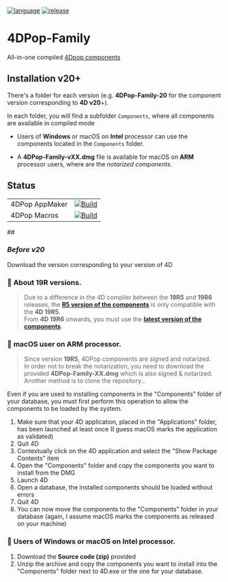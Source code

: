 [![language](https://img.shields.io/static/v1?label=language&message=4d&color=blue)](https://developer.4d.com/)
[![release](https://img.shields.io/github/v/release/vdelachaux/4DPop-Family?include_prereleases)](https://github.com/vdelachaux/4DPop-Family/releases/latest)

# 4DPop-Family
All-in-one compiled [4Dpop components](https://github.com/vdelachaux/4DPop)

## Installation v20+

There's a folder for each version (e.g. **4DPop-Family-20** for the component version corresponding to **4D v20**+).

In each folder, you will find a subfolder `Components`, where all components are available in compiled mode

* Users of **Windows** or macOS on **Intel** processor can use the components located in the `Components` folder.

* A **4DPop-Family-vXX.dmg** file is available for macOS on **ARM** processor users, where are the _notarized components_.  

## Status

|||
|----|----|
|4DPop AppMaker|[![Build](https://github.com/vdelachaux/4DPop-AppMaker/actions/workflows/build.yml/badge.svg)](https://github.com/vdelachaux/4DPop-AppMaker/actions/workflows/build.yml)
|4DPop Macros|[![Build](https://github.com/vdelachaux/4DPop-Macros/actions/workflows/build.yml/badge.svg)](https://github.com/vdelachaux/4DPop-Macros/actions/workflows/build.yml)

## 

### *Before v20*

Download the version corresponding to your version of 4D

### 📌 **About 19R versions**.  
>Due to a difference in the 4D compiler between the **19R5** and **19R6** releases, the [**R5 version of the components**](https://github.com/vdelachaux/4DPop-Family/releases/tag/v19R5) is only compatible with the **4D 19R5**.    
>From **4D 19R6** onwards, you must use the [**latest version of the components**](https://github.com/vdelachaux/4DPop-Family/releases/latest). 

### 📌 **macOS user on ARM processor**.    
>Since version **19R5**, 4DPop components are signed and notarized.    
>In order not to break the notarization, you need to download the provided **4DPop-Family-XX.dmg** which is also signed & notarized.    
>Another method is to clone the repository…

Even if you are used to installing components in the "Components" folder of your database, you must first perform this operation to allow the components to be loaded by the system.

1. Make sure that your 4D application, placed in the "Applications" folder, has been launched at least once (I guess macOS marks the application as validated)
2. Quit 4D
3. Contextually click on the 4D application and select the "Show Package Contents" item
4. Open the "Components" folder and copy the components you want to install from the DMG
5. Launch 4D
6. Open a database, the installed components should be loaded without errors
7. Quit 4D
8. You can now move the components to the "Components" folder in your database (again, I assume macOS marks the components as released on your machine)

### 📌 **Users of Windows or macOS on Intel processor**.    

1. Download the **Source code (zip)** provided
2. Unzip the archive and copy the components you want to install into the "Components" folder next to 4D.exe or the one for your database.
